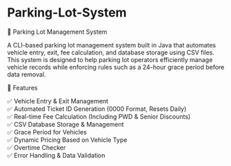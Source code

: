 # Parking-Lot-System
🚗 Parking Lot Management System

A CLI-based parking lot management system built in Java that automates vehicle entry, exit, fee calculation, and database storage using CSV files. This system is designed to help parking lot operators efficiently manage vehicle records while enforcing rules such as a 24-hour grace period before data removal.

📌 Features

✅ Vehicle Entry & Exit Management<br>
✅ Automated Ticket ID Generation (0000 Format, Resets Daily)<br>
✅ Real-time Fee Calculation (Including PWD & Senior Discounts)<br>
✅ CSV Database Storage & Management<br>
✅ Grace Period for Vehicles<br>
✅ Dynamic Pricing Based on Vehicle Type<br>
✅ Overtime Checker<br>
✅ Error Handling & Data Validation





